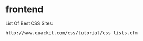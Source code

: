 frontend
========
List Of Best CSS Sites:

<pre>http://www.quackit.com/css/tutorial/css_lists.cfm</pre>
